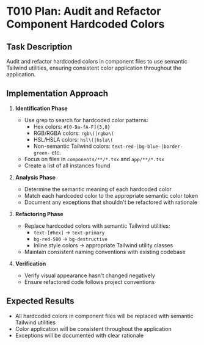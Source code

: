 # T010 Plan: Audit and Refactor Component Hardcoded Colors

## Task Description

Audit and refactor hardcoded colors in component files to use semantic Tailwind utilities, ensuring consistent color application throughout the application.

## Implementation Approach

1. **Identification Phase**

   - Use grep to search for hardcoded color patterns:
     - Hex colors: `#[0-9a-fA-F]{3,8}`
     - RGB/RGBA colors: `rgb\(|rgba\(`
     - HSL/HSLA colors: `hsl\(|hsla\(`
     - Non-semantic Tailwind colors: `text-red-|bg-blue-|border-green-` etc.
   - Focus on files in `components/**/*.tsx` and `app/**/*.tsx`
   - Create a list of all instances found

2. **Analysis Phase**

   - Determine the semantic meaning of each hardcoded color
   - Match each hardcoded color to the appropriate semantic color token
   - Document any exceptions that shouldn't be refactored with rationale

3. **Refactoring Phase**

   - Replace hardcoded colors with semantic Tailwind utilities:
     - `text-[#hex]` → `text-primary`
     - `bg-red-500` → `bg-destructive`
     - Inline style colors → appropriate Tailwind utility classes
   - Maintain consistent naming conventions with existing codebase

4. **Verification**
   - Verify visual appearance hasn't changed negatively
   - Ensure refactored code follows project conventions

## Expected Results

- All hardcoded colors in component files will be replaced with semantic Tailwind utilities
- Color application will be consistent throughout the application
- Exceptions will be documented with clear rationale
